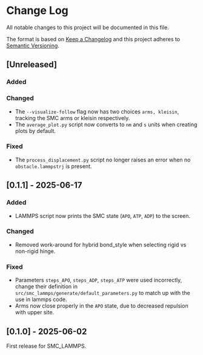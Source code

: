 # Change Log

All notable changes to this project will be documented in this file.

The format is based on [Keep a Changelog](http://keepachangelog.com/)
and this project adheres to [Semantic Versioning](http://semver.org/).

## [Unreleased]

### Added

### Changed

- The `--visualize-follow` flag now has two choices `arms, kleisin`, tracking the SMC arms or kleisin respectively.
- The `average_plot.py` script now converts to `nm` and `s` units when creating plots by default.

### Fixed

- The `process_displacement.py` script no longer raises an error when no `obstacle.lammpstrj` is present.

## [0.1.1] - 2025-06-17

### Added

- LAMMPS script now prints the SMC state (`APO`, `ATP`, `ADP`) to the screen.

### Changed

- Removed work-around for hybrid bond_style when selecting rigid vs non-rigid hinge.

### Fixed

- Parameters `steps_APO`, `steps_ADP`, `steps_ATP` were used incorrectly, change their definition
  in `src/smc_lammps/generate/default_parameters.py` to match up with the use in lammps code.
- Arms now close properly in the `APO` state, due to decreased repulsion with upper site.

## [0.1.0] - 2025-06-02

First release for SMC_LAMMPS.
